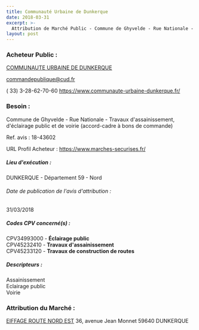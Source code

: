 ```yaml
---
title: Communauté Urbaine de Dunkerque
date: 2018-03-31
excerpt: >-
  Attribution de Marché Public - Commune de Ghyvelde - Rue Nationale - Travaux d'assainissement, d'éclairage public et de voirie
layout: post
---
```


### Acheteur Public : 
<a href="/acheteur-137/siren-245900428"> COMMUNAUTE URBAINE DE DUNKERQUE</a><br/>



commandepublique@cud.fr

( 33) 3-28-62-70-60
https://www.communaute-urbaine-dunkerque.fr/
### Besoin :

Commune de Ghyvelde - Rue Nationale - Travaux d'assainissement, d'éclairage public et de voirie (accord-cadre à bons de commande)

Ref. avis : 18-43602

URL Profil Acheteur : https://www.marches-securises.fr/

##### Lieu d'exécution :

DUNKERQUE - Département 59 - Nord

###### Date de publication de l'avis d'attribution : 
31/03/2018

##### Codes CPV concerné(s) :
CPV34993000 - **Éclairage public** <br/>
CPV45232410 - **Travaux d'assainissement** <br/>
CPV45233120 - **Travaux de construction de routes** <br/>

##### Descripteurs :
Assainissement <br/>
Eclairage public <br/>
Voirie <br/>

### Attribution du Marché :
<a href="/entreprise-555/siren-402096267"> EIFFAGE ROUTE NORD EST</a>    36, avenue Jean Monnet 59640 DUNKERQUE <br/>
